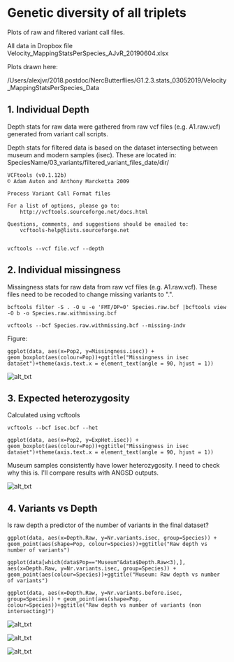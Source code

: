 # Genetic diversity of all triplets 

Plots of raw and filtered variant call files. 

All data in Dropbox file Velocity_MappingStatsPerSpecies_AJvR_20190604.xlsx

Plots drawn here: 

/Users/alexjvr/2018.postdoc/NercButterflies/G1.2.3.stats_03052019/Velocity_MappingStatsPerSpecies_Data


## 1. Individual Depth

Depth stats for raw data were gathered from raw vcf files (e.g. A1.raw.vcf) generated from variant call scripts. 

Depth stats for filtered data is based on the dataset intersecting between museum and modern samples (isec). These are located in: SpeciesName/03_variants/filtered_variant_files_date/dir/

```
VCFtools (v0.1.12b)
© Adam Auton and Anthony Marcketta 2009

Process Variant Call Format files

For a list of options, please go to:
	http://vcftools.sourceforge.net/docs.html

Questions, comments, and suggestions should be emailed to:
	vcftools-help@lists.sourceforge.net


vcftools --vcf file.vcf --depth
```


## 2. Individual missingness

Missingness stats for raw data from raw vcf files (e.g. A1.raw.vcf). These files need to be recoded to change missing variants to ".". 
```
bcftools filter -S . -O u -e 'FMT/DP=0' Species.raw.bcf |bcftools view -O b -o Species.raw.withmissing.bcf

vcftools --bcf Species.raw.withmissing.bcf --missing-indv
```

Figure: 
```
ggplot(data, aes(x=Pop2, y=Missingness.isec)) + geom_boxplot(aes(colour=Pop))+ggtitle("Missingness in isec dataset")+theme(axis.text.x = element_text(angle = 90, hjust = 1))
```

![alt_txt][missingness.flt]

[missingness.flt]:https://user-images.githubusercontent.com/12142475/60690047-0b2c3e80-9ebc-11e9-8259-c43a0b1a6413.png


## 3. Expected heterozygosity

Calculated using vcftools 
```
vcftools --bcf isec.bcf --het

ggplot(data, aes(x=Pop2, y=ExpHet.isec)) + geom_boxplot(aes(colour=Pop))+ggtitle("Missingness in isec dataset")+theme(axis.text.x = element_text(angle = 90, hjust = 1))
```

Museum samples consistently have lower heterozygosity. I need to check why this is. I'll compare results with ANGSD outputs. 


![alt_txt][ExpHet]

[ExpHet]:https://user-images.githubusercontent.com/12142475/60690087-55152480-9ebc-11e9-934b-d57672012b45.png


## 4. Variants vs Depth

Is raw depth a predictor of the number of variants in the final dataset? 

```
ggplot(data, aes(x=Depth.Raw, y=Nr.variants.isec, group=Species)) + geom_point(aes(shape=Pop, colour=Species))+ggtitle("Raw depth vs number of variants")

ggplot(data[which(data$Pop=="Museum"&data$Depth.Raw<3),], aes(x=Depth.Raw, y=Nr.variants.isec, group=Species)) + geom_point(aes(colour=Species))+ggtitle("Museum: Raw depth vs number of variants")

ggplot(data, aes(x=Depth.Raw, y=Nr.variants.before.isec, group=Species)) + geom_point(aes(shape=Pop, colour=Species))+ggtitle("Raw depth vs number of variants (non intersecting)")
```

![alt_txt][variants.vs.depth]

[variants.vs.depth]:https://user-images.githubusercontent.com/12142475/60689759-b3400880-9eb8-11e9-8969-4512636fd075.png


![alt_txt][museum.depth.vs.variants]

[museum.depth.vs.variants]:https://user-images.githubusercontent.com/12142475/60689998-893c1580-9ebb-11e9-9ea7-42fac24ab1c3.png


![alt_txt][non.isec.variants.vs.DP]

[non.isec.variants.vs.DP]:https://user-images.githubusercontent.com/12142475/60689963-0ca93700-9ebb-11e9-80bf-dd24d1766980.png
